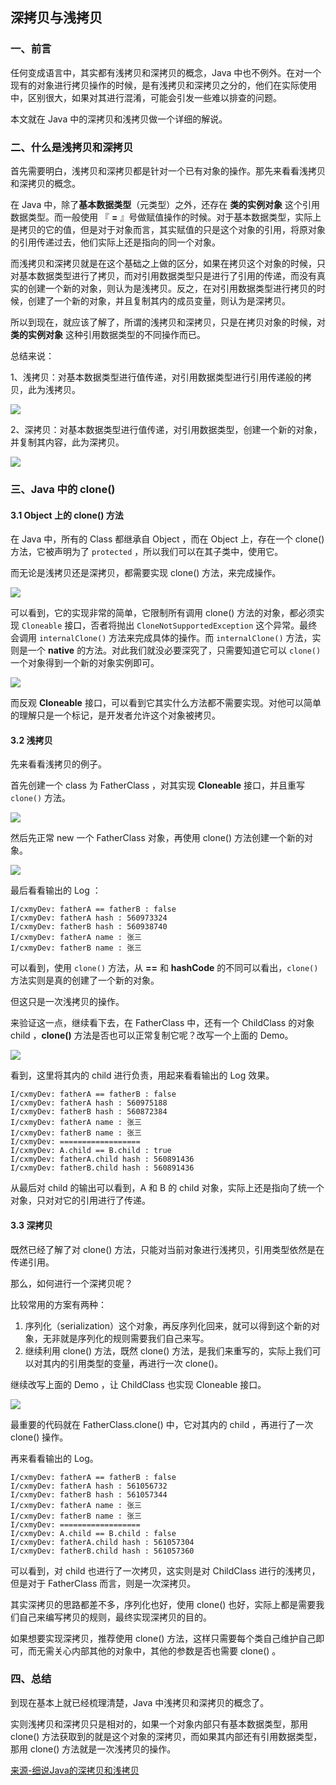 ## 深拷贝与浅拷贝

###  一、前言

任何变成语言中，其实都有浅拷贝和深拷贝的概念，Java 中也不例外。在对一个现有的对象进行拷贝操作的时候，是有浅拷贝和深拷贝之分的，他们在实际使用中，区别很大，如果对其进行混淆，可能会引发一些难以排查的问题。

本文就在 Java 中的深拷贝和浅拷贝做一个详细的解说。

### 二、什么是浅拷贝和深拷贝

首先需要明白，浅拷贝和深拷贝都是针对一个已有对象的操作。那先来看看浅拷贝和深拷贝的概念。

在 Java 中，除了**基本数据类型**（元类型）之外，还存在 **类的实例对象** 这个引用数据类型。而一般使用 『 **=** 』号做赋值操作的时候。对于基本数据类型，实际上是拷贝的它的值，但是对于对象而言，其实赋值的只是这个对象的引用，将原对象的引用传递过去，他们实际上还是指向的同一个对象。

而浅拷贝和深拷贝就是在这个基础之上做的区分，如果在拷贝这个对象的时候，只对基本数据类型进行了拷贝，而对引用数据类型只是进行了引用的传递，而没有真实的创建一个新的对象，则认为是浅拷贝。反之，在对引用数据类型进行拷贝的时候，创建了一个新的对象，并且复制其内的成员变量，则认为是深拷贝。

所以到现在，就应该了解了，所谓的浅拷贝和深拷贝，只是在拷贝对象的时候，对 **类的实例对象** 这种引用数据类型的不同操作而已。

总结来说：

1、浅拷贝：对基本数据类型进行值传递，对引用数据类型进行引用传递般的拷贝，此为浅拷贝。

![](F:\work\文档\学习\github\document\img\01.jpg)

2、深拷贝：对基本数据类型进行值传递，对引用数据类型，创建一个新的对象，并复制其内容，此为深拷贝。

![](F:\work\文档\学习\github\document\img\02.jpg)

### 三、Java 中的 clone()

#### 3.1 Object 上的 clone() 方法

在 Java 中，所有的 Class 都继承自 Object ，而在 Object 上，存在一个 clone() 方法，它被声明为了 `protected` ，所以我们可以在其子类中，使用它。

而无论是浅拷贝还是深拷贝，都需要实现 clone() 方法，来完成操作。

![](F:\work\文档\学习\github\document\img\03.jpg)

可以看到，它的实现非常的简单，它限制所有调用 clone() 方法的对象，都必须实现 `Cloneable` 接口，否者将抛出 `CloneNotSupportedException` 这个异常。最终会调用 `internalClone()` 方法来完成具体的操作。而 `internalClone()` 方法，实则是一个 **native** 的方法。对此我们就没必要深究了，只需要知道它可以 `clone()` 一个对象得到一个新的对象实例即可。

![](F:\work\文档\学习\github\document\img\04.jpg)

而反观 **Cloneable** 接口，可以看到它其实什么方法都不需要实现。对他可以简单的理解只是一个标记，是开发者允许这个对象被拷贝。

#### 3.2 浅拷贝

先来看看浅拷贝的例子。

首先创建一个 class 为 FatherClass ，对其实现 **Cloneable** 接口，并且重写 `clone()` 方法。

![](F:\work\文档\学习\github\document\img\05.jpg)

然后先正常 new 一个 FatherClass 对象，再使用 clone() 方法创建一个新的对象。

![](F:\work\文档\学习\github\document\img\06.jpg)

最后看看输出的 Log ：

```properties
I/cxmyDev: fatherA == fatherB : false
I/cxmyDev: fatherA hash : 560973324
I/cxmyDev: fatherB hash : 560938740
I/cxmyDev: fatherA name : 张三
I/cxmyDev: fatherB name : 张三
```

可以看到，使用 `clone()` 方法，从 **==** 和 **hashCode** 的不同可以看出，`clone()` 方法实则是真的创建了一个新的对象。

但这只是一次浅拷贝的操作。

来验证这一点，继续看下去，在 FatherClass 中，还有一个 ChildClass 的对象 child ，**clone()** 方法是否也可以正常复制它呢？改写一个上面的 Demo。

![](F:\work\文档\学习\github\document\img\07.jpg)

看到，这里将其内的 child 进行负责，用起来看看输出的 Log 效果。

```properties
I/cxmyDev: fatherA == fatherB : false
I/cxmyDev: fatherA hash : 560975188
I/cxmyDev: fatherB hash : 560872384
I/cxmyDev: fatherA name : 张三
I/cxmyDev: fatherB name : 张三
I/cxmyDev: ==================
I/cxmyDev: A.child == B.child : true
I/cxmyDev: fatherA.child hash : 560891436
I/cxmyDev: fatherB.child hash : 560891436
```

从最后对 child 的输出可以看到，A 和 B 的 child 对象，实际上还是指向了统一个对象，只对对它的引用进行了传递。



#### 3.3 深拷贝

既然已经了解了对 clone() 方法，只能对当前对象进行浅拷贝，引用类型依然是在传递引用。

那么，如何进行一个深拷贝呢？

比较常用的方案有两种：

1. 序列化（serialization）这个对象，再反序列化回来，就可以得到这个新的对象，无非就是序列化的规则需要我们自己来写。
2. 继续利用 clone() 方法，既然 clone() 方法，是我们来重写的，实际上我们可以对其内的引用类型的变量，再进行一次 clone()。

继续改写上面的 Demo ，让 ChildClass 也实现 Cloneable 接口。

![](F:\work\文档\学习\github\document\img\08.jpg)

最重要的代码就在 FatherClass.clone() 中，它对其内的 child ，再进行了一次 clone() 操作。

再来看看输出的 Log。

```properties
I/cxmyDev: fatherA == fatherB : false
I/cxmyDev: fatherA hash : 561056732
I/cxmyDev: fatherB hash : 561057344
I/cxmyDev: fatherA name : 张三
I/cxmyDev: fatherB name : 张三
I/cxmyDev: ==================
I/cxmyDev: A.child == B.child : false
I/cxmyDev: fatherA.child hash : 561057304
I/cxmyDev: fatherB.child hash : 561057360
```

可以看到，对 child 也进行了一次拷贝，这实则是对 ChildClass 进行的浅拷贝，但是对于 FatherClass 而言，则是一次深拷贝。

其实深拷贝的思路都差不多，序列化也好，使用 clone() 也好，实际上都是需要我们自己来编写拷贝的规则，最终实现深拷贝的目的。

如果想要实现深拷贝，推荐使用 clone() 方法，这样只需要每个类自己维护自己即可，而无需关心内部其他的对象中，其他的参数是否也需要 clone() 。

### 四、总结

到现在基本上就已经梳理清楚，Java 中浅拷贝和深拷贝的概念了。

实则浅拷贝和深拷贝只是相对的，如果一个对象内部只有基本数据类型，那用 clone() 方法获取到的就是这个对象的深拷贝，而如果其内部还有引用数据类型，那用 clone() 方法就是一次浅拷贝的操作。

[来源]: https://www.cnblogs.com/xingzc/p/9646923.html	"细说 Java 的深拷贝和浅拷贝"

[来源-细说Java的深拷贝和浅拷贝](https://www.cnblogs.com/xingzc/p/9646923.html)



